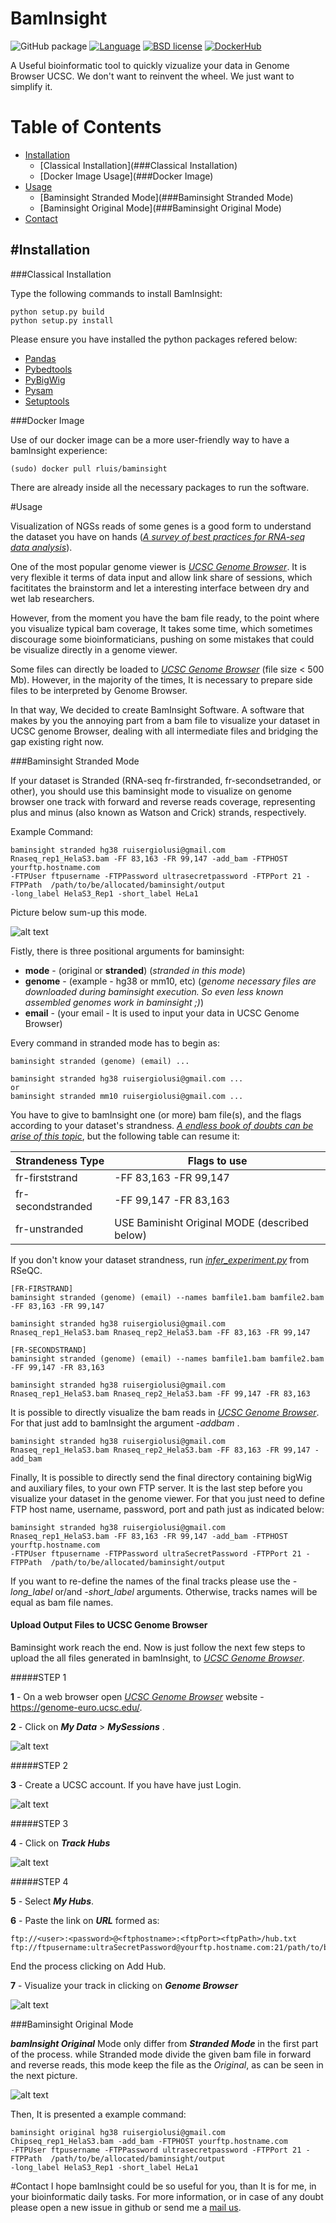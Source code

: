 # BamInsight

![GitHub package](https://img.shields.io/badge/BamInsight-v1.0-green.svg)
[![Language](http://img.shields.io/badge/Language-Python-yellow.svg)](https://www.python.org/)
[![BSD license](https://img.shields.io/badge/License-BSD_3_Clause-blue.svg)](https://opensource.org/licenses/BSD-3-Clause)
[![DockerHub](https://img.shields.io/badge/Docker-maintained-blue.svg)](https://hub.docker.com/r/rluis/baminsight/)

A Useful bioinformatic tool to quickly vizualize your data in Genome Browser UCSC. We don't want to reinvent the wheel. We just want to simplify it.


Table of Contents
=================

* [Installation](#Installation)
    * [Classical Installation](###Classical Installation)
    * [Docker Image Usage](###Docker Image)
* [Usage](#Usage)
    * [Baminsight Stranded Mode](###Baminsight Stranded Mode)
    * [Baminsight Original Mode](###Baminsight Original Mode)
* [Contact](#Contact)
  
#Installation
----------

###Classical Installation 

Type the following commands to install BamInsight:

```
python setup.py build
python setup.py install 
```

Please ensure you have installed the python packages refered below:

* [Pandas](https://pandas.pydata.org/)
* [Pybedtools](https://daler.github.io/pybedtools/)
* [PyBigWig](https://github.com/deeptools/pyBigWig)
* [Pysam](https://github.com/pysam-developers/pysam/blob/master/doc/index.rst)
* [Setuptools](https://pypi.org/project/setuptools/)

###Docker Image

Use of our docker image can be a more user-friendly way to have a bamInsight experience:

```
(sudo) docker pull rluis/baminsight
```

There are already inside all the necessary packages to run the software. 

#Usage

Visualization of NGSs reads of some genes is a good
form to understand the dataset you have on hands 
(<cite>[A survey of best practices for RNA-seq data analysis][1]</cite>).

One of the most popular genome viewer is <cite>[UCSC Genome Browser][2]</cite>. 
It is very flexible it terms of data input and allow link share of sessions, which facititates 
the brainstorm and let a interesting interface between dry and wet lab researchers. 

However, from the moment you have the bam file ready, to the point where you visualize 
typical bam coverage, It takes some time, which sometimes discourage some bioinformaticians,
pushing on some mistakes that could be visualize directly in a genome viewer.

Some files can directly be loaded to <cite>[UCSC Genome Browser][2]</cite> (file size < 500 Mb). However, in the majority
of the times, It is necessary to prepare side files to be interpreted by Genome Browser. 

In that way, We decided to create BamInsight Software. A software that makes by you the annoying 
part from a bam file to visualize your dataset in UCSC genome Browser, dealing with all intermediate 
files and bridging the gap existing right now.

###Baminsight Stranded Mode

If your dataset is Stranded (RNA-seq fr-firstranded, fr-secondsetranded, or other), 
you should use this baminsight mode to visualize on genome browser one track with forward and reverse
reads coverage, representing plus and minus (also known as Watson and Crick) strands, respectively.

Example Command:
 ```
baminsight stranded hg38 ruisergiolusi@gmail.com Rnaseq_rep1_HelaS3.bam -FF 83,163 -FR 99,147 -add_bam -FTPHOST yourftp.hostname.com 
-FTPUser ftpusername -FTPPassword ultrasecretpassword -FTPPort 21 -FTPPath  /path/to/be/allocated/baminsight/output 
-long_label HelaS3_Rep1 -short_label HeLa1  
```

Picture below sum-up this mode.

![alt text](workflow_Stranded.png)

Fistly, there is three positional arguments for baminsight:

* **mode** - (original or **stranded**) (_stranded in this mode_)
* **genome** - (example - hg38 or mm10, etc) (_genome necessary files are downloaded during 
baminsight execution. So even less known assembled genomes work in baminsight ;)_)
* **email** - (your email - It is used to input your data in UCSC Genome Browser)

Every command in stranded mode has to begin as:
```
baminsight stranded (genome) (email) ...

baminsight stranded hg38 ruisergiolusi@gmail.com ...
or
baminsight stranded mm10 ruisergiolusi@gmail.com ...
```
You have to give to bamInsight one (or more) bam file(s), and the flags according to your dataset's
strandness. <cite>[A endless book of doubts can be arise of this topic][3]</cite>, but the following 
table can resume it:

| Strandeness Type  | Flags to use |
| ------------- | ------------- |
| fr-firststrand   | -FF 83,163 -FR 99,147 |
| fr-secondstranded   | -FF 99,147 -FR 83,163  |
| fr-unstranded   |    USE Baminisht Original MODE (described below) |

If you don't know your dataset strandness, run <cite>[infer_experiment.py][4]</cite> from RSeQC. 

```
[FR-FIRSTRAND]
baminsight stranded (genome) (email) --names bamfile1.bam bamfile2.bam -FF 83,163 -FR 99,147 

baminsight stranded hg38 ruisergiolusi@gmail.com Rnaseq_rep1_HelaS3.bam Rnaseq_rep2_HelaS3.bam -FF 83,163 -FR 99,147 

[FR-SECONDSTRAND]
baminsight stranded (genome) (email) --names bamfile1.bam bamfile2.bam -FF 99,147 -FR 83,163  

baminsight stranded hg38 ruisergiolusi@gmail.com Rnaseq_rep1_HelaS3.bam Rnaseq_rep2_HelaS3.bam -FF 99,147 -FR 83,163 
```

It is possible to directly visualize the bam reads in <cite>[UCSC Genome Browser][2]</cite>. For that just 
add to bamInsight the argument _-addbam_ .

```
baminsight stranded hg38 ruisergiolusi@gmail.com Rnaseq_rep1_HelaS3.bam Rnaseq_rep2_HelaS3.bam -FF 83,163 -FR 99,147 -add_bam
```

Finally, It is possible to directly send the final directory containing bigWig and auxiliary files,
to your own FTP server. It is the last step before you visualize your dataset in the genome viewer.
For that you just need to define FTP host name, username, password, port and path just as indicated
below:

 ```
baminsight stranded hg38 ruisergiolusi@gmail.com Rnaseq_rep1_HelaS3.bam -FF 83,163 -FR 99,147 -add_bam -FTPHOST yourftp.hostname.com 
-FTPUser ftpusername -FTPPassword ultraSecretPassword -FTPPort 21 -FTPPath  /path/to/be/allocated/baminsight/output
```

If you want to re-define the names of the final tracks please use the _-long_label_ or/and _-short_label_ arguments.
Otherwise, tracks names will be equal as bam file names.



#### Upload Output Files to UCSC Genome Browser 

Baminsight work reach the end. Now is just follow the next few steps to upload the all
files generated in bamInsight, to  <cite>[UCSC Genome Browser][2]</cite>.


#####STEP 1

**1** - On a web browser open <cite>[UCSC Genome Browser][2]</cite> website - https://genome-euro.ucsc.edu/.

**2** - Click on _**My Data**_ > _**MySessions**_ .
 

![alt text](BG1_explained.png)

#####STEP 2

**3** - Create a UCSC account. If you have have just Login.

![alt text](GB2_explained.png)

#####STEP 3

**4** - Click on _**Track Hubs**_

![alt text](GB3_explained.png)

#####STEP 4

**5** - Select _**My Hubs**_.

**6** - Paste the link on _**URL**_ formed as:

```
ftp://<user>:<password>@<ftphostname>:<ftpPort><ftpPath>/hub.txt
ftp://ftpusername:ultraSecretPassword@yourftp.hostname.com:21/path/to/be/allocated/baminsight/output/hub.txt
```

End the process clicking on Add Hub.

**7** - Visualize your track in clicking on _**Genome Browser**_

![alt text](GB4_explained.png)


###Baminsight Original Mode

_**bamInsight Original**_ Mode only differ from _**Stranded Mode**_ in the first part of the process.
while Stranded mode divide the given bam file in forward and reverse reads, this mode keep 
the file as the _Original_, as can be seen in the next picture. 

![alt text](workflow_Original.png)

Then, It is presented a example command:

 ```
baminsight original hg38 ruisergiolusi@gmail.com Chipseq_rep1_HelaS3.bam -add_bam -FTPHOST yourftp.hostname.com 
-FTPUser ftpusername -FTPPassword ultrasecretpassword -FTPPort 21 -FTPPath  /path/to/be/allocated/baminsight/output 
-long_label HelaS3_Rep1 -short_label HeLa1  
```

#Contact
I hope bamInsight could be so useful for you, than It is for me, in your bioinformatic daily tasks. 
For more information, or in case of any doubt please open a new issue in github or send 
me a [mail us](mailto:ruisergioluis@gmail.com).


[1]:https://genomebiology.biomedcentral.com/articles/10.1186/s13059-016-0881-8
[2]:https://genome-euro.ucsc.edu/
[3]:https://www.biostars.org/p/169942/
[4]:https://github.com/dnanexus/rseqc/blob/master/rseqc/scripts/infer_experiment.py 
